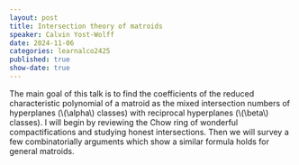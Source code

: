 ```yaml
---
layout: post
title: Intersection theory of matroids
speaker: Calvin Yost-Wolff
date: 2024-11-06
categories: learnalco2425
published: true
show-date: true
---
```

The main goal of this talk is to find the coefficients of the reduced characteristic polynomial of a matroid as the mixed intersection numbers of hyperplanes (\\(\alpha\\) classes) with reciprocal hyperplanes (\\(\beta\\) classes).  I will begin by reviewing the Chow ring of wonderful compactifications and studying honest intersections.  Then we will survey a few combinatorially arguments which show a similar formula holds for general matroids. 
